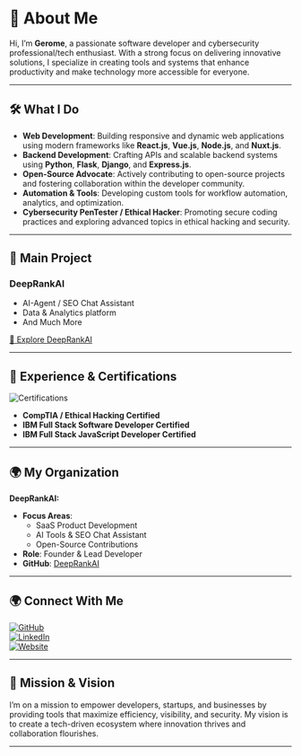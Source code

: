 # 👋 About Me

Hi, I’m **Gerome**, a passionate software developer and cybersecurity professional/tech enthusiast. With a strong focus on delivering innovative solutions, I specialize in creating tools and systems that enhance productivity and make technology more accessible for everyone.

---

## 🛠️ What I Do

- **Web Development**: Building responsive and dynamic web applications using modern frameworks like **React.js**, **Vue.js**, **Node.js**, and **Nuxt.js**.
- **Backend Development**: Crafting APIs and scalable backend systems using **Python**, **Flask**, **Django**, and **Express.js**.
- **Open-Source Advocate**: Actively contributing to open-source projects and fostering collaboration within the developer community.
- **Automation & Tools**: Developing custom tools for workflow automation, analytics, and optimization.
- **Cybersecurity PenTester / Ethical Hacker**: Promoting secure coding practices and exploring advanced topics in ethical hacking and security.

---

## 🌟 Main Project

### DeepRankAI
- AI-Agent / SEO Chat Assistant
- Data & Analytics platform
- And Much More

[🔗 Explore DeepRankAI](https://deeprankai.com)

---

## 💼 Experience & Certifications
![Certifications](https://img.shields.io/badge/Certifications-19-green?style=flat-square&logo=hackthebox)

- **CompTIA / Ethical Hacking Certified**
- **IBM Full Stack Software Developer Certified**
- **IBM Full Stack JavaScript Developer Certified**

---

## 🌍 My Organization

**DeepRankAI:**  
- **Focus Areas**:
  - SaaS Product Development
  - AI Tools & SEO Chat Assistant
  - Open-Source Contributions
- **Role**: Founder & Lead Developer  
- **GitHub**: [DeepRankAI](https://github.com/DeepRankAI)

---

## 🌍 Connect With Me

[![GitHub](https://img.shields.io/badge/GitHub-Gerome-black?style=flat-square&logo=github)](https://github.com/gerome)  
[![LinkedIn](https://img.shields.io/badge/LinkedIn-Gerome-blue?style=flat-square&logo=linkedin)](https://linkedin.com/in/gerome-el-assaad)  
[![Website](https://img.shields.io/badge/Website-RepoBooster-red?style=flat-square&logo=googlechrome)](https://deeprankai.com)  

---

## 🚀 Mission & Vision

I’m on a mission to empower developers, startups, and businesses by providing tools that maximize efficiency, visibility, and security. My vision is to create a tech-driven ecosystem where innovation thrives and collaboration flourishes.

---
